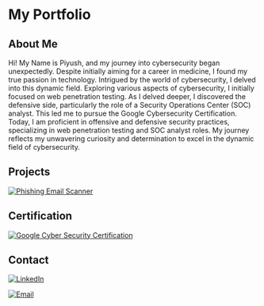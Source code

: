 # My Portfolio

## About Me

Hi! My Name is Piyush, and my journey into cybersecurity began unexpectedly. Despite initially aiming for a career in medicine, I found my true passion in technology. Intrigued by the world of cybersecurity, I delved into this dynamic field.
Exploring various aspects of cybersecurity, I initially focused on web penetration testing. As I delved deeper, I discovered the defensive side, particularly the role of a Security Operations Center (SOC) analyst. This led me to pursue the Google Cybersecurity Certification.
Today, I am proficient in offensive and defensive security practices, specializing in web penetration testing and SOC analyst roles. My journey reflects my unwavering curiosity and determination to excel in the dynamic field of cybersecurity.

## Projects
[![Phishing Email Scanner](https://img.shields.io/badge/Phishing_Email_Scanner_Program-blue?style=for-the-badge)](https://github.com/piyush-rajpurohit/Phishing-email-scanner.git)

## Certification
[![Google Cyber Security Certification](https://img.shields.io/badge/Google_Cyber_Security-green?style=for-the-badge)](https://github.com/piyush-rajpurohit/piyush-rajpurohit/blob/main/Screenshot%202024-04-25%20at%2020-23-51%20google%20cybersecurity%20certificate.pdf.png)

## Contact

[![LinkedIn](https://img.shields.io/badge/LinkedIn-black?style=for-the-badge&logo=linkedin)](https://www.linkedin.com/in/piyush-r-67a783284)

[![Email](https://img.shields.io/badge/Email-black?style=for-the-badge&logo=gmail)](mailto:piyushrajpurohit378@gmail.com)

